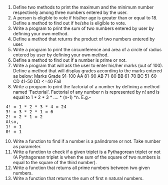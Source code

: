 1. Define two methods to print the maximum and the minimum number respectively among three numbers entered by the user.
2. A person is eligible to vote if his/her age is greater than or equal to 18. Define a method to find out if he/she is eligible to vote.
3. Write a program to print the sum of two numbers entered by user by defining your own method.
4. Define a method that returns the product of two numbers entered by user.
5. Write a program to print the circumference and area of a circle of radius entered by user by defining your own method.
6. Define a method to find out if a number is prime or not.
7. Write a program that will ask the user to enter his/her marks (out of 100). Define a method that will display grades according to the marks entered as below:
Marks        Grade 
91-100         AA 
81-90          AB 
71-80          BB 
61-70          BC 
51-60          CD 
41-50          DD 
<=40          Fail
8. Write a program to print the factorial of a number by defining a method named 'Factorial'.
Factorial of any number n is represented by n! and is equal to 1 * 2 * 3 * .... * (n-1) *n. E.g.- <br/>
<pre>
4! = 1 * 2 * 3 * 4 = 24 
3! = 3 * 2 * 1 = 6 
2! = 2 * 1 = 2 
Also, 
1! = 1 
0! = 1
</pre>
10. Write a function to find if a number is a palindrome or not. Take number as parameter.
11. Write a function to check if a given triplet is a Pythagorean triplet or not (A Pythagorean triplet is when the sum of the square of two numbers is equal to the square of the third number).
12. Write a function that returns all prime numbers between two given numbers.
13. Write a function that returns the sum of first n natural numbers.
